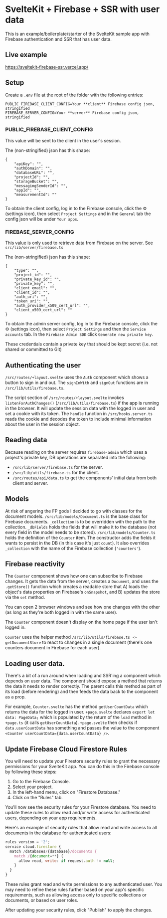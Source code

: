 # SvelteKit + Firebase + SSR with user data

This is an example/boilerplate/starter of the SvelteKit sample app with Firebase authentication and SSR that has user data.

## Live example

https://sveltekit-firebase-ssr.vercel.app/

## Setup

Create a `.env` file at the root of the folder with the following entries:

```
PUBLIC_FIREBASE_CLIENT_CONFIG=Your **client** Firebase config json, stringified
FIREBASE_SERVER_CONFIG=Your **server** Firebase config json, stringified
```

### PUBLIC_FIREBASE\_**CLIENT**\_CONFIG

This value will be sent to the client in the user's session.

The (non-stringified) json has this shape:

```
{
    "apiKey": "",
    "authDomain": "",
    "databaseURL": "",
    "projectId": "",
    "storageBucket": "",
    "messagingSenderId": "",
    "appId": "",
    "measurementId": ""
}
```

To obtain the client config, log in to the Firebase console, click the ⚙️ (settings icon), then select `Project Settings` and in the `General` tab the config json will be under `Your apps`.

### FIREBASE\_**SERVER**\_CONFIG

This value is only used to retrieve data from Firebase on the server. See `src/lib/server/firebase.ts`

The (non-stringified) json has this shape:

```
{
    "type": "",
    "project_id": "",
    "private_key_id": "",
    "private_key": "",
    "client_email": "",
    "client_id": "",
    "auth_uri": "",
    "token_uri": "",
    "auth_provider_x509_cert_url": "",
    "client_x509_cert_url": ""
}
```

To obtain the admin server config, log in to the Firebase console, click the ⚙️ (settings icon), then select `Project Settings` and then the `Service accounts` tab. In the `Firebase Admin SDK` click `Generate new private key`.

These credentials contain a private key that should be kept secret (i.e. not shared or committed to Git)

## Authenticating the user

`/src/routes/+layout.svelte` uses the `Auth` component which shows a button to sign in and out.
The `signInWith` and `signOut` functions are in `/src/lib/utils/firebase.ts`.

The script section of `/src/routes/+layout.svelte` invokes `listenForAuthChanges()` (`/src/lib/utils/firebase.ts`) if the app is running in the browser.
It will update the session data with the logged in user and set a cookie with its token.
The `handle` function in `/src/hooks.server.ts` reads the cookie and decodes the token to include minimal information about the user in the session object.

## Reading data

Because reading on the server requires `firebase-admin` which uses a project's private key, DB operations are separated into the following:

- `/src/lib/server/firebase.ts` for the server.
- `/src/lib/utils/firebase.ts` for the client.
- `/src/routes/api/data.ts` to get the components' initial data from both client and server.

## Models

At risk of angering the FP gods I decided to go with classes for the document models.
`/src/lib/models/Document.ts` is the base class for Firebase documents. `_collection` is to be overridden with the path to the collection. `_dbFields` holds the fields that will make it to the database (not every field in the model needs to be stored).
`/src/lib/models/Counter.ts` holds the definition of the `Counter` item. The constructor adds the fields it wants to persist in the DB (in this case it's just `count`). It also overrides `_collection` with the name of the Firebase collection (`'counters'`).

## Firebase reactivity

The `Counter` component shows how one can subscribe to Firebase changes. It gets the data from the server, creates a `Document`, and uses the `.getStore()` function which creates a readable store that A) loads the object's data properties on Firebase's `onSnapshot`, and B) updates the store via the `set` method.

You can open 2 browser windows and see how one changes with the other (as long as they're both logged in with the same user).

The `Counter` component doesn't display on the home page if the user isn't logged in.

`Counter` uses the helper method `/src/lib/utils/firebase.ts -> getDocumentStore` to react to changes in a single document (there's one counters document in Firebase for each user).

## Loading user data.

There's a bit of a run around when loading and SSR'ing a component which depends on user data. The component should expose a method that returns the data it needs to render correctly. The parent calls this method as part of its load (before rendering) and then feeds the data back to the component as a prop.

For example, `Counter.svelte` has the method `getUserCountData` which returns the data for the logged in user. `+page.svelte` declares `export let data: PageData;` which is populated by the return of the `load` method in `+page.ts` (it calls `getUserCountData`). `+page.svelte` then checks if `data.userCountData` has something and passes the value to the component `<Counter userCountData={data.userCountData} />`.

## Update Firebase Cloud Firestore Rules

You will need to update your Firestore security rules to grant the necessary permissions for your SvelteKit app. You can do this in the Firebase console by following these steps:

1. Go to the Firebase Console.
2. Select your project.
3. In the left-hand menu, click on "Firestore Database."
4. Click on the "Rules" tab.

You'll now see the security rules for your Firestore database. You need to update these rules to allow read and/or write access for authenticated users, depending on your app requirements.

Here's an example of security rules that allow read and write access to all documents in the database for authenticated users:

```javascript
rules_version = '2';
service cloud.firestore {
  match /databases/{database}/documents {
    match /{document=**} {
      allow read, write: if request.auth != null;
    }
  }
}
```

These rules grant read and write permissions to any authenticated user. You may need to refine these rules further based on your app's specific requirements, such as allowing access only to specific collections or documents, or based on user roles.

After updating your security rules, click "Publish" to apply the changes.
